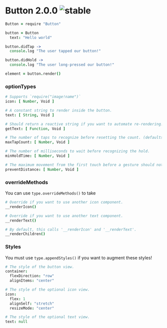 
# Button 2.0.0 ![stable](https://img.shields.io/badge/stability-stable-4EBA0F.svg?style=flat)

```coffee
Button = require "Button"

button = Button
  text: "Hello world"

button.didTap ->
  console.log "The user tapped our button!"

button.didHold ->
  console.log "The user long-pressed our button!"

element = button.render()
```

### optionTypes

```coffee
# Supports `require("image!name")`
icon: [ Number, Void ]

# A constant string to render inside the button.
text: [ String, Void ]

# Should return a reactive string if you want to automate re-rendering.
getText: [ Function, Void ]

# The number of taps to recognize before resetting the count. (defaults to 1)
maxTapCount: [ Number, Void ]

# The number of milliseconds to wait before recognizing the hold.
minHoldTime: [ Number, Void ]

# The maximum movement from the first touch before a gesture should not be recognized.
preventDistance: [ Number, Void ]
```

### overrideMethods

You can use `type.overrideMethods()` to take

```coffee
# Override if you want to use another icon component.
__renderIcon()

# Override if you want to use another text component.
__renderText()

# By default, this calls '__renderIcon' and '__renderText'.
__renderChildren()
```

### Styles

You must use `type.appendStyles()` if you want to augment these styles!

```coffee
# The style of the button view.
container:
  flexDirection: "row"
  alignItems: "center"

# The style of the optional icon view.
icon:
  flex: 1
  alignSelf: "stretch"
  resizeMode: "center"

# The style of the optional text view.
text: null
```
